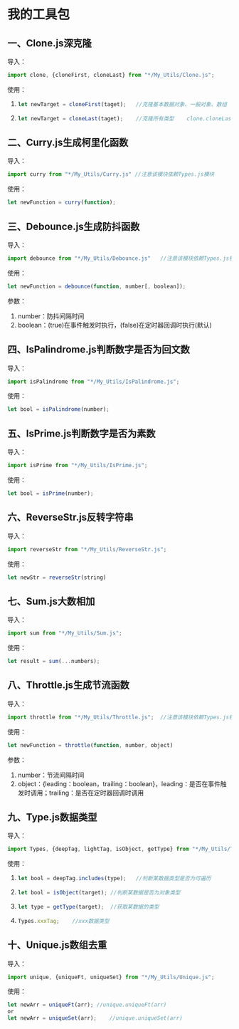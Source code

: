 # 我的工具包

## 一、Clone.js深克隆

导入：

```javascript
import clone, {cloneFirst, cloneLast} from "*/My_Utils/Clone.js";
```

使用：

1. ```javascript
   let newTarget = cloneFirst(taget);	//克隆基本数据对象、一般对象、数组	clone.cloneFirst(taget)
   ```

2. ```javascript
   let newTarget = cloneLast(taget);	//克隆所有类型	clone.cloneLast(taget)
   ```

## 二、Curry.js生成柯里化函数

导入：

```javascript
import curry from "*/My_Utils/Curry.js"	//注意该模块依赖Types.js模块
```

使用：

```javascript
let newFunction = curry(function);
```

## 三、Debounce.js生成防抖函数

导入：

```javascript
import debounce from "*/My_Utils/Debounce.js"	//注意该模块依赖Types.js模块
```

使用：

```javascript
let newFunction = debounce(function, number[, boolean]);
```

参数：

1. number：防抖间隔时间
2. boolean：(true)在事件触发时执行，(false)在定时器回调时执行(默认)

## 四、IsPalindrome.js判断数字是否为回文数

导入：

```javascript
import isPalindrome from "*/My_Utils/IsPalindrome.js";
```

使用：

```javascript
let bool = isPalindrome(number);
```

## 五、IsPrime.js判断数字是否为素数

导入：

```javascript
import isPrime from "*/My_Utils/IsPrime.js";
```

使用：

```javascript
let bool = isPrime(number);
```

## 六、ReverseStr.js反转字符串

导入：

```javascript
import reverseStr from "*/My_Utils/ReverseStr.js";
```

使用：

```javascript
let newStr = reverseStr(string)
```

## 七、Sum.js大数相加

导入：

```javascript
import sum from "*/My_Utils/Sum.js";
```

使用：

```javascript
let result = sum(...numbers);
```

## 八、Throttle.js生成节流函数

导入：

```javascript
import throttle from "*/My_Utils/Throttle.js";	//注意该模块依赖Types.js模块
```

使用：

```javascript
let newFunction = throttle(function, number, object)
```

参数：

1. number：节流间隔时间
2. object：{leading：boolean，trailing：boolean}，leading：是否在事件触发时调用；trailing：是否在定时器回调时调用

## 九、Type.js数据类型

导入：

```javascript
import Types, {deepTag, lightTag, isObject, getType} from "*/My_Utils/Types.js";
```

使用：

1. ```javascript
   let bool = deepTag.includes(type);	//判断某数据类型是否为可遍历
   ```

2. ```javascript
   let bool = isObject(target);	//判断某数据是否为对象类型
   ```

3. ```javascript
   let type = getType(target);	//获取某数据的类型
   ```

4. ```javascript
   Types.xxxTag;	//xxx数据类型
   ```

## 十、Unique.js数组去重

导入：

```javascript
import unique, {uniqueFt, uniqueSet} from "*/My_Utils/Unique.js";
```

使用：

```javascript
let newArr = uniqueFt(arr);	//unique.uniqueFt(arr)
or
let newArr = uniqueSet(arr);	//unique.uniqueSet(arr)
```

